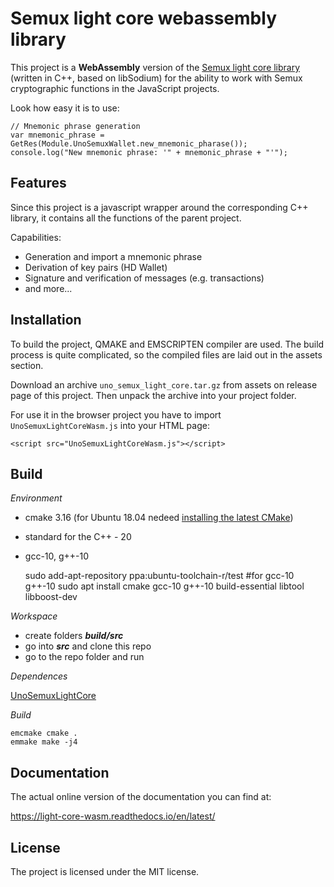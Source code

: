 Semux light core webassembly library
====================================

This project is a **WebAssembly** version of the [Semux light core library](https://github.com/uno-labs/semux-light-core) 
(written in C++, based on libSodium) for the ability to work with Semux cryptographic functions in the JavaScript projects.

Look how easy it is to use:

    // Mnemonic phrase generation
    var mnemonic_phrase = GetRes(Module.UnoSemuxWallet.new_mnemonic_pharase());
    console.log("New mnemonic phrase: '" + mnemonic_phrase + "'");


Features
--------

Since this project is a javascript wrapper around the corresponding C++ library, 
it contains all the functions of the parent project.

Capabilities:

- Generation and import a mnemonic phrase
- Derivation of key pairs (HD Wallet)
- Signature and verification of messages (e.g. transactions)
- and more...


Installation
------------

To build the project, QMAKE and EMSCRIPTEN compiler are used. The build process is quite complicated,
so the compiled files are laid out in the assets section.

Download an archive `uno_semux_light_core.tar.gz` from assets on release page of this project.
Then unpack the archive into your project folder.

For use it in the browser project you have to import `UnoSemuxLightCoreWasm.js` into your HTML page: 

    <script src="UnoSemuxLightCoreWasm.js"></script>
    

Build
-----    

*Environment*

- cmake 3.16 (for Ubuntu 18.04 nedeed [installing the latest CMake](https://graspingtech.com/upgrade-cmake/))
- standard for the C++ - 20
- gcc-10, g++-10


	sudo add-apt-repository ppa:ubuntu-toolchain-r/test #for gcc-10 g++-10
	sudo apt install cmake gcc-10 g++-10 build-essential libtool libboost-dev


*Workspace*

- create folders **_build/src_**
- go into **_src_** and clone this repo
- go to the repo folder and run


*Dependences*

[UnoSemuxLightCore](https://github.com/uno-labs/UnoSemuxLightCore.git)


*Build*

	emcmake cmake .
	emmake make -j4
	

Documentation
-------------

The actual online version of the documentation you can find at:

https://light-core-wasm.readthedocs.io/en/latest/

License
-------

The project is licensed under the MIT license.
